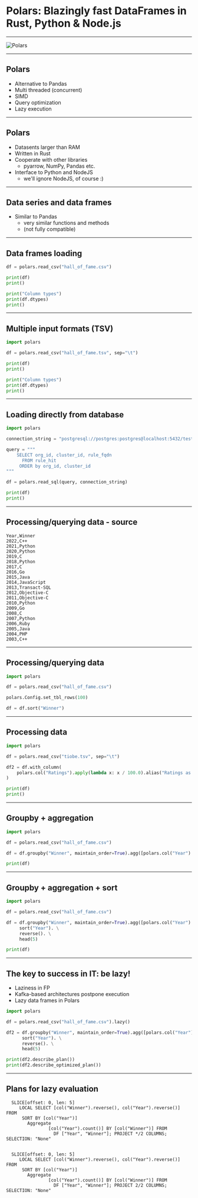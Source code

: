 # Polars: Blazingly fast DataFrames in Rust, Python & Node.js

---

![Polars](images/polars.png)

---

## Polars

* Alternative to Pandas
* Multi threaded (concurrent)
* SIMD
* Query optimization
* Lazy execution

---

## Polars

* Datasents larger than RAM
* Written in Rust
* Cooperate with other libraries
    - pyarrow, NumPy, Pandas etc.
* Interface to Python and NodeJS
    - we'll ignore NodeJS, of course :)

---

## Data series and data frames

* Similar to Pandas
    - very similar functions and methods
    - (not fully compatible)

---

## Data frames loading

```python
df = polars.read_csv("hall_of_fame.csv")

print(df)
print()

print("Column types")
print(df.dtypes)
print()

```

---

## Multiple input formats (TSV)

```python
import polars

df = polars.read_csv("hall_of_fame.tsv", sep="\t")

print(df)
print()

print("Column types")
print(df.dtypes)
print()
```

---

## Loading directly from database

```python
import polars

connection_string = "postgresql://postgres:postgres@localhost:5432/testdb"

query = """
    SELECT org_id, cluster_id, rule_fqdn
      FROM rule_hit
     ORDER by org_id, cluster_id
"""

df = polars.read_sql(query, connection_string)

print(df)
print()
```

---

## Processing/querying data - source

```
Year,Winner
2022,C++
2021,Python
2020,Python
2019,C
2018,Python
2017,C
2016,Go
2015,Java
2014,JavaScript
2013,Transact-SQL
2012,Objective-C
2011,Objective-C
2010,Python
2009,Go
2008,C
2007,Python
2006,Ruby
2005,Java
2004,PHP
2003,C++
```

---

## Processing/querying data

```python
import polars

df = polars.read_csv("hall_of_fame.csv")

polars.Config.set_tbl_rows(100)

df = df.sort("Winner")
```

---

## Processing data

```python
import polars

df = polars.read_csv("tiobe.tsv", sep="\t")

df2 = df.with_column(
    polars.col("Ratings").apply(lambda x: x / 100.0).alias("Ratings as ratio")
)

print(df)
print()
```

---

## Groupby + aggregation

```python
import polars

df = polars.read_csv("hall_of_fame.csv")

df = df.groupby("Winner", maintain_order=True).agg([polars.col("Year").sort()])

print(df)
```

---

## Groupby + aggregation + sort

```python
import polars

df = polars.read_csv("hall_of_fame.csv")

df = df.groupby("Winner", maintain_order=True).agg([polars.col("Year").len()]). \
     sort("Year"). \
     reverse(). \
     head(5)

print(df)
```

---

## The key to success in IT: be lazy!

* Laziness in FP
* Kafka-based architectures postpone execution
* Lazy data frames in Polars

```python
import polars

df = polars.read_csv("hall_of_fame.csv").lazy()

df2 = df.groupby("Winner", maintain_order=True).agg([polars.col("Year").len()]). \
      sort("Year"). \
      reverse(). \
      head(5)

print(df2.describe_plan())
print(df2.describe_optimized_plan())
```

---

## Plans for lazy evaluation

```
  SLICE[offset: 0, len: 5]
     LOCAL SELECT [col("Winner").reverse(), col("Year").reverse()] FROM
      SORT BY [col("Year")]
        Aggregate
                [col("Year").count()] BY [col("Winner")] FROM
                  DF ["Year", "Winner"]; PROJECT */2 COLUMNS; SELECTION: "None"


  SLICE[offset: 0, len: 5]
     LOCAL SELECT [col("Winner").reverse(), col("Year").reverse()] FROM
      SORT BY [col("Year")]
        Aggregate
                [col("Year").count()] BY [col("Winner")] FROM
                  DF ["Year", "Winner"]; PROJECT 2/2 COLUMNS; SELECTION: "None"
```
